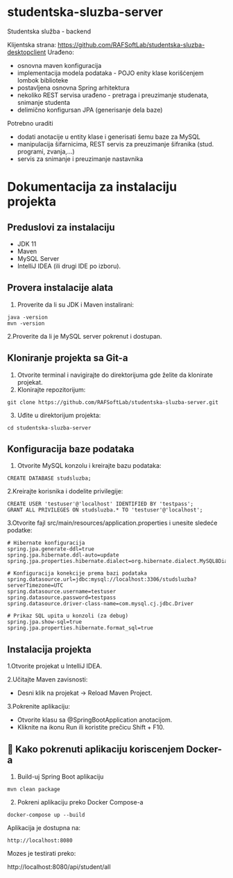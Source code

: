 # studentska-sluzba-server
Studentska služba - backend

Klijentska strana: https://github.com/RAFSoftLab/studentska-sluzba-desktopclient
Urađeno:

- osnovna maven konfiguracija
- implementacija modela podataka - POJO enity klase korišćenjem lombok biblioteke
- postavljena osnovna Spring arhitektura
- nekoliko REST servisa urađeno - pretraga i preuzimanje studenata, snimanje studenta
- delimično konfigursan JPA (generisanje dela baze)

Potrebno uraditi


- dodati anotacije u entity klase i generisati šemu baze za MySQL
- manipulacija šifarnicima, REST servis za preuzimanje šifranika (stud. programi, zvanja,...)
- servis za snimanje i preuzimanje nastavnika


# Dokumentacija za instalaciju projekta

## Preduslovi za instalaciju

- JDK 11
- Maven
- MySQL Server
- IntelliJ IDEA (ili drugi IDE po izboru).

## Provera instalacije alata

1. Proverite da li su JDK i Maven instalirani:
```
java -version
mvn -version
```
2.Proverite da li je MySQL server pokrenut i dostupan.

## Kloniranje projekta sa Git-a

1. Otvorite terminal i navigirajte do direktorijuma gde želite da klonirate projekat.
2. Klonirajte repozitorijum:
```
git clone https://github.com/RAFSoftLab/studentska-sluzba-server.git
```
3. Uđite u direktorijum projekta:
```
cd studentska-sluzba-server
```

## Konfiguracija baze podataka

1. Otvorite MySQL konzolu i kreirajte bazu podataka:
```
CREATE DATABASE studsluzba;
```
2.Kreirajte korisnika i dodelite privilegije:
```
CREATE USER 'testuser'@'localhost' IDENTIFIED BY 'testpass';
GRANT ALL PRIVILEGES ON studsluzba.* TO 'testuser'@'localhost';
```
3.Otvorite fajl src/main/resources/application.properties i unesite sledeće podatke:
```
# Hibernate konfiguracija
spring.jpa.generate-ddl=true
spring.jpa.hibernate.ddl-auto=update
spring.jpa.properties.hibernate.dialect=org.hibernate.dialect.MySQL8Dialect

# Konfiguracija konekcije prema bazi podataka
spring.datasource.url=jdbc:mysql://localhost:3306/studsluzba?serverTimezone=UTC
spring.datasource.username=testuser
spring.datasource.password=testpass
spring.datasource.driver-class-name=com.mysql.cj.jdbc.Driver

# Prikaz SQL upita u konzoli (za debug)
spring.jpa.show-sql=true
spring.jpa.properties.hibernate.format_sql=true
```
## Instalacija projekta

1.Otvorite projekat u IntelliJ IDEA.

2.Učitajte Maven zavisnosti:
- Desni klik na projekat → Reload Maven Project.

3.Pokrenite aplikaciju:
- Otvorite klasu sa @SpringBootApplication anotacijom.
- Kliknite na ikonu Run ili koristite prečicu Shift + F10.


## 🚀 Kako pokrenuti aplikaciju koriscenjem Docker-a

1. Build-uj Spring Boot aplikaciju
```
mvn clean package
```
2. Pokreni aplikaciju preko Docker Compose-a
```
docker-compose up --build
```

Aplikacija je dostupna na:

```
http://localhost:8080
```
Mozes je testirati preko:

http://localhost:8080/api/student/all


